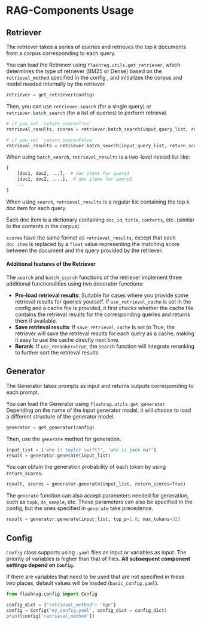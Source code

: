 # RAG-Components Usage

## Retriever

The retriever takes a series of queries and retrieves the top k documents from a corpus corresponding to each query.

You can load the Retriever using `flashrag.utils.get_retriever`, which determines the type of retriever (BM25 or Dense) based on the `retrieval_method` specified in the config , and initializes the corpus and model needed internally by the retriever.

```python
retriever = get_retriever(config)
```

Then, you can use `retriever.search` (for a single query) or `retriever.batch_search` (for a list of queries) to perform retrieval.

```python
# if you set `return_score=True`
retrieval_results, scores = retriever.batch_search(input_query_list, return_score=True)

# if you set `return_score=False`
retrieval_results = retriever.batch_search(input_query_list, return_score=False)
```

When using `batch_search`, `retrieval_results` is a two-level nested list like:

```python
[
    [doc1, doc2, ...],  # doc items for query1
    [doc1, doc2, ....],  # doc items for query2
    ...
]
```

When using `search`, `retrieval_results` is a regular list containing the top k doc item for each query.

Each doc item is a dictionary containing `doc_id`, `title`, `contents`, etc. (similar to the contents in the corpus).

`scores` have the same format as `retrieval_results`, except that each `doc_item` is replaced by a `float` value representing the matching score between the document and the query provided by the retriever.

#### Additional features of the Retriever

The `search` and `batch_search` functions of the retriever implement three additional functionalities using two decorator functions:
- **Pre-load retrieval results**: Suitable for cases where you provide some retrieval results for queries yourself. If `use_retrieval_cache` is set in the config and a cache file is provided, it first checks whether the cache file contains the retrieval results for the corresponding queries and returns them if available.
- **Save retrieval results**: If `save_retrieval_cache` is set to True, the retriever will save the retrieval results for each query as a cache, making it easy to use the cache directly next time.
- **Rerank**: If `use_reranker=True`, the `search` function will integrate reranking to further sort the retrieval results.

## Generator


The Generator takes prompts as input and returns outputs corresponding to each prompt.

You can load the Generator using `flashrag.utils.get_generator`. Depending on the name of the input generator model, it will choose to load a different structure of the generator model.

```python
generator = get_generator(config)
```

Then, use the `generate` method for generation.

```python
input_list = ['who is taylor swift?', 'who is jack ma?']
result = generator.generate(input_list)
```

You can obtain the generation probability of each token by using `return_scores`.

```python
result, scores = generator.generate(input_list, return_scores=True)
```

The `generate` function can also accept parameters needed for generation, such as `topk`, `do_sample`, etc. These parameters can also be specified in the config, but the ones specified in `generate` take precedence.

```python
result = generator.generate(input_list, top_p=1.0, max_tokens=32)
```

## Config

`Config` class supports using `.yaml` files as input or variables as input. The priority of variables is higher than that of files. **All subsequent component settings depend on `Config`.**

If there are variables that need to be used that are not specified in these two places, default values will be loaded (`basic_config.yaml`).

```python
from flashrag.config import Config

config_dict = {"retrieval_method": "bge"}
config = Config('my_config.yaml', config_dict = config_dict)
print(config['retrieval_method'])
```


